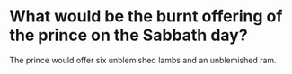 # What would be the burnt offering of the prince on the Sabbath day?

The prince would offer six unblemished lambs and an unblemished ram.
